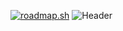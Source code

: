 [![roadmap.sh](https://roadmap.sh/card/wide/668d28e38896c6f50b145f5c?variant=dark)](https://roadmap.sh)
![Header](./![github-header-image](https://github.com/user-attachments/assets/3b48c1c5-7755-464a-b398-5880b400ec22)
)
